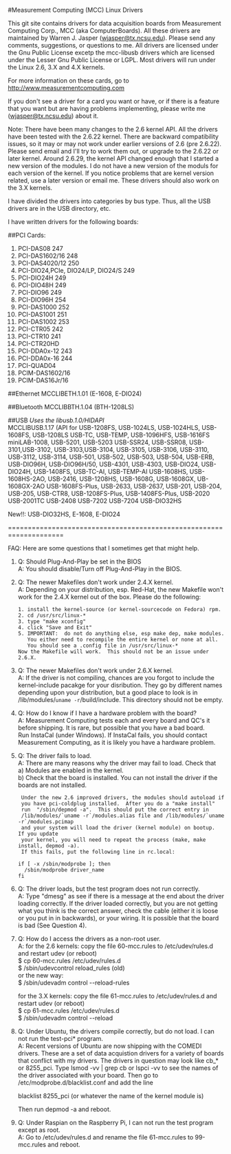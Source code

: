 #Measurement Computing (MCC) Linux Drivers

This git site contains drivers for data acquisition boards from
Measurement Computing Corp., MCC (aka ComputerBoards).  All these drivers are
maintained by Warren J. Jasper (wjasper@tx.ncsu.edu).  Please send any
comments, suggestions, or questions to me.  All drivers are licensed
under the Gnu Public License excetp the mcc-libusb drivers which are
licensed under the Lesser Gnu Public License or LGPL.  Most drivers
will run under the Linux 2.6, 3.X and 4.X kernels.


For more information on these cards, go to 
http://www.measurementcomputing.com

If you don't see a driver for a card you want or have, or if there is
a feature that you want but are having problems implementing, please
write me (wjasper@tx.ncsu.edu) about it.

Note: There have been many changes to the 2.6 kernel API.  All the
drivers have been tested with the 2.6.22 kernel.  There are backward
compatibility issues, so it may or may not work under earlier versions
of 2.6 (pre 2.6.22).  Please send email and I'll try to work them out,
or upgrade to the 2.6.22 or later kernel.  Around 2.6.29, the kernel
API changed enough that I started a new version of the modules. I do
not have a new version of the moduls for each version of the kernel.
If you notice problems that are kernel version related, use a later
version or email me.  These drivers should also work on the 3.X kernels.

I have divided the drivers into categories by bus type.  Thus, all the
USB drivers are in the USB directory, etc.  

I have written drivers for the following boards:

##PCI Cards:
1. PCI-DAS08                              247
2. PCI-DAS1602/16                         248
3. PCI-DAS4020/12                         250
4. PCI-DIO24,PCIe, DIO24/LP, DIO24/S      249
5. PCI-DIO24H                             249
6. PCI-DIO48H                             249
7. PCI-DIO96                              249
8. PCI-DIO96H                             254
9. PCI-DAS1000                            252
10. PCI-DAS1001                            251
11. PCI-DAS1002                            253
12. PCI-CTR05                              242
13. PCI-CTR10                              241
14. PCI-CTR20HD                            
15. PCI-DDA0x-12                           243
16. PCI-DDA0x-16                           244
17. PCI-QUAD04
18. PCIM-DAS1602/16
19. PCIM-DAS16Jr/16

##Ethernet
MCCLIBETH.1.01 (E-1608, E-DIO24)

##Bluetooth
MCCLIBBTH.1.04 (BTH-1208LS)

##USB
*Uses the libusb.1.0/HIDAPI*   
MCCLIBUSB.1.17 (API for USB-1208FS, USB-1024LS, USB-1024HLS, USB-1608FS, USB-1208LS
               USB-TC, USB-TEMP, USB-1096HFS, USB-1616FS miniLAB-1008, USB-5201, USB-5203
               USB-SSR24, USB-SSR08, USB-3101,USB-3102, USB-3103,USB-3104, USB-3105, 
               USB-3106, USB-3110, USB-3112, USB-3114, 
               USB-501, USB-502, USB-503, USB-504, USB-ERB, USB-DIO96H, USB-DIO96H/50, 
               USB-4301, USB-4303, USB-DIO24, USB-DIO24H, USB-1408FS, USB-TC-AI, USB-TEMP-AI
               USB-1608HS, USB-1608HS-2AO, USB-2416, USB-1208HS, USB-1608G, USB-1608GX, UB-1608GX-2AO
               USB-1608FS-Plus, USB-2633, USB-2637, USB-201, USB-204, USB-205, USB-CTR8, USB-1208FS-Plus,
               USB-1408FS-Plus, USB-2020 USB-2001TC USB-2408 USB-7202 USB-7204 USB-DIO32HS

New!!: USB-DIO32HS, E-1608, E-DIO24

====================================================================

FAQ:  Here are some questions that I sometimes get that might help.

1. Q: Should Plug-And-Play be set in the BIOS  
   A: You should disable/Turn off Plug-And-Play in the BIOS.

2. Q: The newer Makefiles don't work under 2.4.X kernel.  
   A: Depending on your distribution, esp. Red-Hat, the new Makefile won't
      work for the 2.4.X kernel out of the box.  Please do the following:
       
       1. install the kernel-source (or kernel-sourcecode on Fedora) rpm. 
       2. cd /usr/src/linux-*
       3. type "make xconfig"
       4. click "Save and Exit"
       5. IMPORTANT:  do not do anything else, esp make dep, make modules.
          You either need to recompile the entire kernel or none at all.
          You should see a .config file in /usr/src/linux-*
       Now the Makefile will work.  This should not be an issue under 2.6.X.

3. Q: The newer Makefiles don't work under 2.6.X kernel.  
   A: If the driver is not compiling, chances are you forgot to include the
      kernel-include pacakge for your disribution.  They go by different names depending
      upon your distribution, but a good place to look is in /lib/modules/`uname -r`/build/include.
      This directory should not be empty.

4. Q: How do I know if I have a hardware problem with the board?  
   A: Measurement Computing tests each and every board and QC's it before
      shipping.  It is rare, but possible that you have a bad board.  
      Run InstaCal (under Windows).  If InstaCal fails, you should
      contact Measurement Computing, as it is likely you have a hardware problem.
      
5. Q: The driver fails to load.  
   A: There are many reasons why the driver may fail to load.  Check that  
        a) Modules are enabled in the kernel.  
        b) Check that the board is installed.  You can not install the driver
           if the boards are not installed.  

        Under the new 2.6 improved drivers, the modules should autoload if
        you have pci-coldplug installed.  After you do a "make install"
        run  "/sbin/depmod -a".  This should put the correct entry in
        /lib/modules/`uname -r`/modules.alias file and /lib/modules/`uname -r`/modules.pcimap
        and your system will load the driver (kernel module) on bootup.  If you update
        your kernel, you will need to repeat the process (make, make install, depmod -a).
        If this fails, put the following line in rc.local:

       if [ -x /sbin/modprobe ]; then
         /sbin/modprobe driver_name
       fi

6. Q: The driver loads, but the test program does not run correctly.  
   A: Type "dmesg" as see if there is a message at the end about the driver
      loading correctly. If the driver loaded correctly, but you are not getting
      what you think is the correct answer, check the cable (either it is loose or
      you put in in backwards), or your wiring.  It is possible that the board is bad
      (See Question 4).

7.  Q: How do I access the drivers as a non-root user.  
    A: for the 2.6 kernels: copy the file 60-mcc.rules to /etc/udev/rules.d and restart udev (or reboot)  
         $ cp 60-mcc.rules /etc/udev/rules.d  
         $ /sbin/udevcontrol reload_rules  (old)  
              or the new way:  
         $ /sbin/udevadm control --reload-rules  

       for the 3.X kernels: copy the file 61-mcc.rules to /etc/udev/rules.d and restart udev (or reboot)  
         $ cp 61-mcc.rules /etc/udev/rules.d  
         $ /sbin/udevadm control --reload    

8. Q: Under Ubuntu, the drivers compile correctly, but do not load.  I can not run the test-pci* program.  
   A: Recent versions of Ubuntu are now shipping with the COMEDI drivers.  These are a set of
      data acquistion drivers for a variety of boards that conflict with my drivers.  The drivers
      in question may look like cb_* or 8255_pci.  Type lsmod -vv | grep cb  or lspci -vv to 
      see the names of the driver associated with your board.  Then go to /etc/modprobe.d/blacklist.conf
      and add the line
      
      blacklist 8255_pci (or whatever the name of the kernel module is)

      Then run depmod -a and reboot. 

9. Q: Under Raspian on the Raspberry Pi, I can not run the test program except as root.  
   A: Go to /etc/udev/rules.d and rename the file 61-mcc.rules to 99-mcc.rules and reboot.

